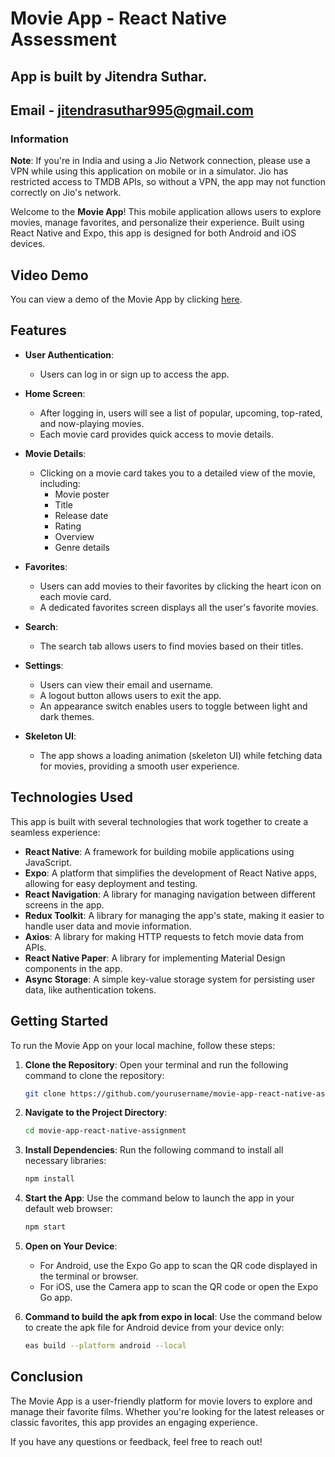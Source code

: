 # Movie App - React Native Assessment

## App is built by Jitendra Suthar.

## Email - jitendrasuthar995@gmail.com

### Information

**Note**: If you're in India and using a Jio Network connection, please use a VPN while using this application on mobile or in a simulator. Jio has restricted access to TMDB APIs, so without a VPN, the app may not function correctly on Jio's network.

Welcome to the **Movie App**! This mobile application allows users to explore movies, manage favorites, and personalize their experience. Built using React Native and Expo, this app is designed for both Android and iOS devices.

## Video Demo

You can view a demo of the Movie App by clicking [here](https://drive.google.com/file/d/1-0LyReLNoeo5QOvB7wROK9sVBAKL9lZf/view?usp=drive_link).


## Features

- **User Authentication**:
  - Users can log in or sign up to access the app.
- **Home Screen**:

  - After logging in, users will see a list of popular, upcoming, top-rated, and now-playing movies.
  - Each movie card provides quick access to movie details.

- **Movie Details**:

  - Clicking on a movie card takes you to a detailed view of the movie, including:
    - Movie poster
    - Title
    - Release date
    - Rating
    - Overview
    - Genre details

- **Favorites**:

  - Users can add movies to their favorites by clicking the heart icon on each movie card.
  - A dedicated favorites screen displays all the user's favorite movies.

- **Search**:

  - The search tab allows users to find movies based on their titles.

- **Settings**:

  - Users can view their email and username.
  - A logout button allows users to exit the app.
  - An appearance switch enables users to toggle between light and dark themes.

- **Skeleton UI**:
  - The app shows a loading animation (skeleton UI) while fetching data for movies, providing a smooth user experience.

## Technologies Used

This app is built with several technologies that work together to create a seamless experience:

- **React Native**: A framework for building mobile applications using JavaScript.
- **Expo**: A platform that simplifies the development of React Native apps, allowing for easy deployment and testing.
- **React Navigation**: A library for managing navigation between different screens in the app.
- **Redux Toolkit**: A library for managing the app's state, making it easier to handle user data and movie information.
- **Axios**: A library for making HTTP requests to fetch movie data from APIs.
- **React Native Paper**: A library for implementing Material Design components in the app.
- **Async Storage**: A simple key-value storage system for persisting user data, like authentication tokens.

## Getting Started

To run the Movie App on your local machine, follow these steps:

1. **Clone the Repository**:
   Open your terminal and run the following command to clone the repository:

   ```bash
   git clone https://github.com/yourusername/movie-app-react-native-assignment.git
   ```

2. **Navigate to the Project Directory**:

   ```bash
   cd movie-app-react-native-assignment
   ```

3. **Install Dependencies**:
   Run the following command to install all necessary libraries:

   ```bash
   npm install
   ```

4. **Start the App**:
   Use the command below to launch the app in your default web browser:

   ```bash
   npm start
   ```

5. **Open on Your Device**:

   - For Android, use the Expo Go app to scan the QR code displayed in the terminal or browser.
   - For iOS, use the Camera app to scan the QR code or open the Expo Go app.

6. **Command to build the apk from expo in local**:
   Use the command below to create the apk file for Android device from your device only:

   ```bash
   eas build --platform android --local
   ```

## Conclusion

The Movie App is a user-friendly platform for movie lovers to explore and manage their favorite films. Whether you're looking for the latest releases or classic favorites, this app provides an engaging experience.

If you have any questions or feedback, feel free to reach out!

